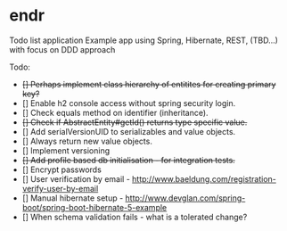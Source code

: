 # endr
Todo list application
Example app using Spring, Hibernate, REST, (TBD...) with focus on DDD approach 

Todo:
 - ~~[] Perhaps implement class hierarchy of entitites for creating primary key?~~
 - [] Enable h2 console access without spring security login.
 - [] Check equals method on identifier (inheritance).
 - ~~[] Check if AbstractEntity#getId() returns type specific value.~~
 - [] Add serialVersionUID to serializables and value objects.
 - [] Always return new value objects.
 - [] Implement versioning
 - ~~[] Add profile based db initialisation - for integration tests.~~
 - [] Encrypt passwords
 - [] User verification by email - http://www.baeldung.com/registration-verify-user-by-email
 - [] Manual hibernate setup - http://www.devglan.com/spring-boot/spring-boot-hibernate-5-example
 - [] When schema validation fails - what is a tolerated change?
